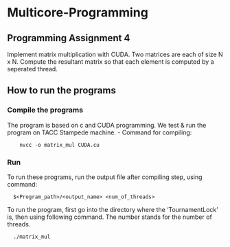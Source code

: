 # Multicore-Programming

## Programming Assignment 4
Implement matrix multiplication with CUDA. Two matrices are each of size N x N. Compute the resultant matrix so that each element is computed by a seperated thread.

## How to run the programs
### Compile the programs
The program is based on c and CUDA programming. We test & run the program on TACC Stampede machine.
	- Command for compiling:
			 
        nvcc -o matrix_mul CUDA.cu

### Run

To run these programs, run the output file after compiling step, using command:
			
      $<Program_path>/<output_name> <num_of_threads>

To run the program, first go into the directory where the ‘TournamentLock’ is, then using following command. The number stands for the number of threads.

      ./matrix_mul




